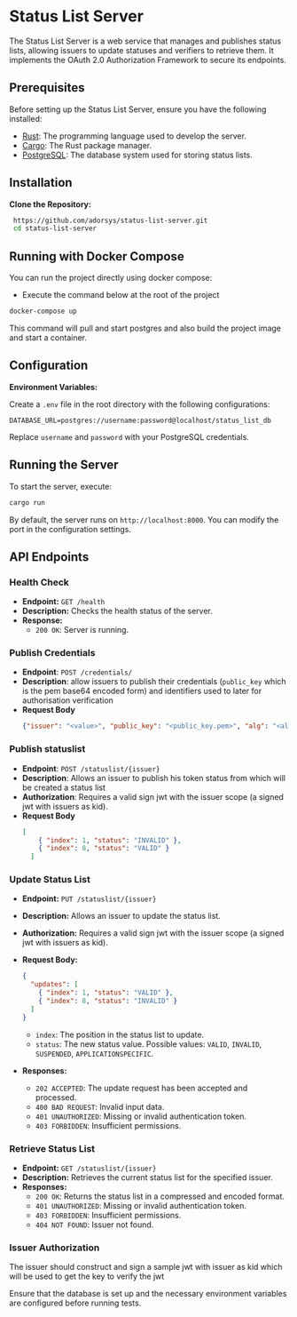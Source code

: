 # Status List Server

The Status List Server is a web service that manages and publishes status lists, allowing issuers to update statuses and verifiers to retrieve them. It implements the OAuth 2.0 Authorization Framework to secure its endpoints.

## Prerequisites
Before setting up the Status List Server, ensure you have the following installed:

- [Rust](https://www.rust-lang.org/tools/install): The programming language used to develop the server.
- [Cargo](https://doc.rust-lang.org/cargo/getting-started/installation.html): The Rust package manager.
- [PostgreSQL](https://www.postgresql.org/download/): The database system used for storing status lists.

## Installation

**Clone the Repository:**

   ```bash
    https://github.com/adorsys/status-list-server.git
    cd status-list-server
   ```

## Running with Docker Compose
You can run the project directly using docker compose:

- Execute the command below at the root of the project
```sh
docker-compose up
```
This command will pull and start postgres and also build the project image and start a container.

## Configuration

 **Environment Variables:**

   Create a `.env` file in the root directory with the following configurations:

   ```env
   DATABASE_URL=postgres://username:password@localhost/status_list_db
   ```

   Replace `username` and `password` with your PostgreSQL credentials.

## Running the Server

To start the server, execute:

```bash
cargo run
```

By default, the server runs on `http://localhost:8000`. You can modify the port in the configuration settings.

## API Endpoints

### Health Check

- **Endpoint:** `GET /health`
- **Description:** Checks the health status of the server.
- **Response:**
  - `200 OK`: Server is running.
  
### Publish Credentials
- **Endpoint**: `POST /credentials/`
- **Description**: allow issuers to publish their credentials (`public_key` which is the pem base64 encoded form) and identifiers used to later for authorisation verification
- **Request Body**
  ```json
  {"issuer": "<value>", "public_key": "<public_key.pem>", "alg": "<alg>"}
  ```
 
### Publish statuslist
- **Endpoint**: `POST /statuslist/{issuer}` 
- **Description**: Allows an issuer to publish his token status from which will be created a status list
- **Authorization**: Requires a valid sign jwt with the issuer scope (a signed jwt with issuers as kid).
- **Request Body**
  ```json
  [
      { "index": 1, "status": "INVALID" },
      { "index": 8, "status": "VALID" }
    ]
  ```

### Update Status List

- **Endpoint:** `PUT /statuslist/{issuer}`
- **Description:** Allows an issuer to update the status list.
- **Authorization:** Requires a valid sign jwt with the issuer scope (a signed jwt with issuers as kid).
  
- **Request Body:** 

  ```json
  {
    "updates": [
      { "index": 1, "status": "VALID" },
      { "index": 8, "status": "INVALID" }
    ]
  }
  ```
  
  - `index`: The position in the status list to update.
  - `status`: The new status value. Possible values: `VALID`, `INVALID`, `SUSPENDED`, `APPLICATIONSPECIFIC`.
  

- **Responses:**
  - `202 ACCEPTED`: The update request has been accepted and processed.
  - `400 BAD REQUEST`: Invalid input data.
  - `401 UNAUTHORIZED`: Missing or invalid authentication token.
  - `403 FORBIDDEN`: Insufficient permissions.

### Retrieve Status List

- **Endpoint:** `GET /statuslist/{issuer}`
- **Description:** Retrieves the current status list for the specified issuer.
- **Responses:**
  - `200 OK`: Returns the status list in a compressed and encoded format.
  - `401 UNAUTHORIZED`: Missing or invalid authentication token.
  - `403 FORBIDDEN`: Insufficient permissions.
  - `404 NOT FOUND`: Issuer not found.


### Issuer Authorization
The issuer should construct and sign a sample jwt with issuer as kid which will be used to get the key to verify the jwt 

Ensure that the database is set up and the necessary environment variables are configured before running tests.
